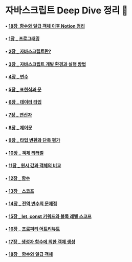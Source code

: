 # 자바스크립트 Deep Dive 정리 📖

#### • [18장_함수와 일급 객체 이후 Notion 정리](https://www.notion.so/Deep-Dive-a74ccc56a5644f4eac2533ae763ae993?pvs=4)

#### • [1장 \_ 프로그래밍](https://github.com/jihwanAn/modernJs-DeepDive/tree/main/01_Programming)

#### • [2장 \_ 자바스크립트란?](https://github.com/jihwanAn/modernJs-DeepDive/tree/main/02_Javascript)

#### • [3장 \_ 자바스크립트 개발 환경과 실행 방법](https://github.com/jihwanAn/modernJs-DeepDive/tree/main/03_DevEnvironment)

#### • [4장 \_ 변수](https://github.com/jihwanAn/modernJs-DeepDive/tree/main/04_Variable)

#### • [5장 \_ 표현식과 문](https://github.com/jihwanAn/modernJs-DeepDive/tree/main/05_ExpressionStatement)

#### • [6장 \_ 데이터 타입](https://github.com/jihwanAn/modernJs-DeepDive/tree/main/06_DataType)

#### • [7장 \_ 연산자](https://github.com/jihwanAn/modernJs-DeepDive/tree/main/07_Operator)

#### • [8장 \_ 제어문](https://github.com/jihwanAn/modernJs-DeepDive/tree/main/08_ControlFlowStatements)

#### • [9장 \_ 타입 변환과 단축 평가](https://github.com/jihwanAn/modernJs-DeepDive/tree/main/09_TypeConversion)

#### • [10장 \_ 객체 리터럴](https://github.com/jihwanAn/modernJs-DeepDive/tree/main/10_Object)

#### • [11장 \_ 원시 값과 객체의 비교](https://github.com/jihwanAn/modernJs-DeepDive/tree/main/11_PrimitiveType&Object)

#### • [12장 \_ 함수](https://github.com/jihwanAn/modernJs-DeepDive/tree/main/12_Function)

#### • [13장 \_ 스코프](https://github.com/jihwanAn/modernJs-DeepDive/tree/main/13_Scope)

#### • [14장 \_ 전역 변수의 문제점](https://github.com/jihwanAn/modernJs-DeepDive/tree/main/14_GlobalValue)

#### • [15장 \_ let, const 키워드와 블록 레벨 스코프](https://github.com/jihwanAn/modernJs-DeepDive/tree/main/15_const&let)

#### • [16장 \_ 프로퍼티 어트리뷰트](https://github.com/jihwanAn/modernJs-DeepDive/tree/main/16_PropertyAttribute)

#### • [17장 \_ 생성자 함수에 의한 객체 생성](https://github.com/jihwanAn/modernJs-DeepDive/tree/main/17_ConstructorFunction)

#### • [18장 \_ 함수와 일급 객체](https://github.com/jihwanAn/modernJs-DeepDive/tree/main/18_Function&FirstClassObject)
